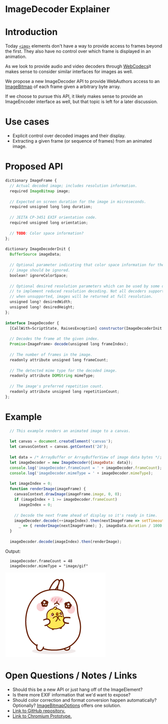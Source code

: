 # ImageDecoder Explainer

# Introduction
Today [`<img>`](https://developer.mozilla.org/en-US/docs/Web/API/HTMLImageElement) elements don't have a way to provide access to frames beyond the first. They also have no control over which frame is displayed in an animation.

As we look to provide audio and video decoders through [WebCodecs](https://github.com/WICG/web-codecs/blob/master/explainer.md)it makes sense to consider similar interfaces for images as well.

We propose a new ImageDecoder API to provide WebAuthors access to an [ImageBitmap](https://developer.mozilla.org/en-US/docs/Web/API/ImageBitmap) of each frame given a arbitrary byte array.

If we choose to pursue this API, it likely makes sense to provide an ImageEncoder interface as well, but that topic is left for a later discussion.


# Use cases
* Explicit control over decoded images and their display.
* Extracting a given frame (or sequence of frames) from an animated image.


# Proposed API

```Javascript
dictionary ImageFrame {
  // Actual decoded image; includes resolution information.
  required ImageBitmap image;

  // Expected on screen duration for the image in microseconds.
  required unsigned long long duration;

  // JEITA CP-3451 EXIF orientation code.
  required unsigned long orientation;

  // TODO: Color space information?
};

dictionary ImageDecoderInit {
  BufferSource imageData;

  // Optional parameter indicating that color space information for the decoded
  // image should be ignored.
  boolean? ignoreColorSpace;

  // Optional desired resolution parameters which can be used by some decoders
  // to implement reduced resolution decoding. Not all decoders support this;
  // when unsupported, images will be returned at full resolution.
  unsigned long? desiredWidth;
  unsigned long? desiredHeight;
};

interface ImageDecoder {
  [CallWith=ScriptState, RaisesException] constructor(ImageDecoderInit init);

  // Decodes the frame at the given index.
  Promise<ImageFrame> decode(unsigned long frameIndex);

  // The number of frames in the image.
  readonly attribute unsigned long frameCount;

  // The detected mime type for the decoded image.
  readonly attribute DOMString mimeType;

  // The image's preferred repetition count.
  readonly attribute unsigned long repetitionCount;
};
```

# Example

```Javascript
  // This example renders an animated image to a canvas.

  let canvas = document.createElement('canvas');
  let canvasContext = canvas.getContext('2d');

  let data = /* ArrayBuffer or ArrayBufferView of image data bytes */;
  let imageDecoder = new ImageDecoder({imageData: data});
  console.log('imageDecoder.frameCount = ' + imageDecoder.frameCount);
  console.log('imageDecoder.mimeType = ' + imageDecoder.mimeType);

  let imageIndex = 0;
  function renderImage(imageFrame) {
    canvasContext.drawImage(imageFrame.image, 0, 0);
    if (imageIndex + 1 >= imageDecoder.frameCount)
      imageIndex = 0;

    // Decode the next frame ahead of display so it's ready in time.
    imageDecoder.decode(++imageIndex).then(nextImageFrame => setTimeout(
      _ => { renderImage(nextImageFrame); }, imageData.duration / 1000.0));
  }

  imageDecoder.decode(imageIndex).then(renderImage);
```

Output:
```Text
  imageDecoder.frameCount = 48
  imageDecoder.mimeType = "image/gif"
```
![Example](test-gif.gif)


# Open Questions / Notes / Links
* Should this be a new API or just hang off of the ImageElement?
* Is there more EXIF information that we'd want to expose?
* Should color correction and format conversion happen automatically? Optionally? [ImageBitmapOptions](https://developer.mozilla.org/en-US/docs/Web/API/WindowOrWorkerGlobalScope/createImageBitmap#Syntax) offers one solution.
* [Link to GitHub repository.](https://github.com/dalecurtis/image-decoder-api/blob/master/explainer.md)
* [Link to Chromium Prototype.](https://chromium-review.googlesource.com/c/chromium/src/+/2145133)